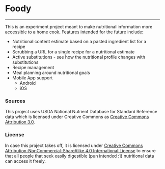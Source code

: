 # Foody
----

This is an experiment project meant to make nutritional information more accessible to a home cook. Features intended for the future include:

* Nutritional content estimate based on a pasted ingredient list for a recipe
* Scrubbing a URL for a single recipe for a nutritional estimate
* Active substitutions - see how the nutritional profile changes with substitutions
* Recipe management
* Meal planning around nutritional goals
* Mobile App support
  * Android
  * iOS

### Sources
This project uses USDA National Nutrient Database for Standard Reference data which is licensed under Creative Commons as [Creative Commons Attribution 3.0](https://creativecommons.org/licenses/by/3.0/us/).

### License
In case this project takes off, it is licensed under [Creative Commons Attribution-NonCommercial-ShareAlike 4.0 International License](http://creativecommons.org/licenses/by-nc-sa/4.0/) to ensure that all people that seek easily digestible (pun intended :]) nutritional data can access it freely.